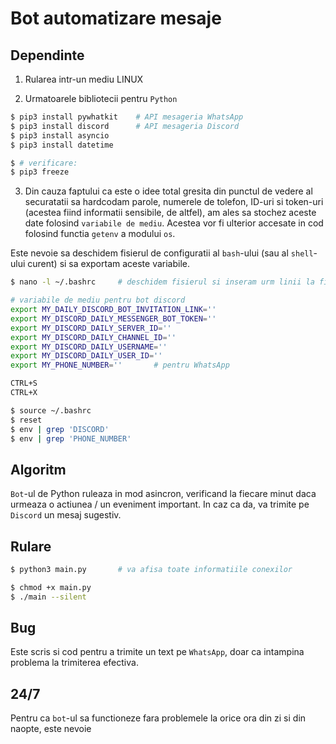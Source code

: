 # Bot automatizare mesaje

## Dependinte
1. Rularea intr-un mediu LINUX

2. Urmatoarele bibliotecii pentru `Python`

```bash
$ pip3 install pywhatkit    # API mesageria WhatsApp
$ pip3 install discord      # API mesageria Discord
$ pip3 install asyncio
$ pip3 install datetime

$ # verificare:
$ pip3 freeze
```


3. Din cauza faptului ca este o idee total gresita din punctul de vedere al securatatii
sa hardcodam parole, numerele de tolefon, ID-uri si token-uri
(acestea fiind informatii sensibile, de altfel), am ales sa stochez aceste 
date folosind
`variabile de mediu`.
Acestea vor fi ulterior accesate in cod folosind functia `getenv` a modului `os`.


Este nevoie sa deschidem fisierul de configuratii al `bash`-ului (sau al `shell`-ului curent) si sa exportam aceste variabile.


```bash
$ nano -l ~/.bashrc     # deschidem fisierul si inseram urm linii la final

# variabile de mediu pentru bot discord
export MY_DAILY_DISCORD_BOT_INVITATION_LINK=''
export MY_DISCORD_DAILY_MESSENGER_BOT_TOKEN=''
export MY_DISCORD_DAILY_SERVER_ID=''
export MY_DISCORD_DAILY_CHANNEL_ID=''
export MY_DISCORD_DAILY_USERNAME=''
export MY_DISCORD_DAILY_USER_ID=''
export MY_PHONE_NUMBER=''       # pentru WhatsApp

CTRL+S
CTRL+X

$ source ~/.bashrc
$ reset
$ env | grep 'DISCORD'
$ env | grep 'PHONE_NUMBER'
```



## Algoritm
`Bot`-ul de Python ruleaza in mod asincron, verificand la fiecare minut
daca urmeaza o actiunea / un eveniment important. In caz ca da, va trimite
pe `Discord` un mesaj sugestiv.



## Rulare
```bash
$ python3 main.py       # va afisa toate informatiile conexilor

$ chmod +x main.py
$ ./main --silent
```


## Bug
Este scris si cod pentru a trimite un text pe `WhatsApp`,
doar ca intampina problema la trimiterea efectiva.


## 24/7
Pentru ca `bot`-ul sa functioneze fara problemele la orice ora din zi si din naopte,
este nevoie 

